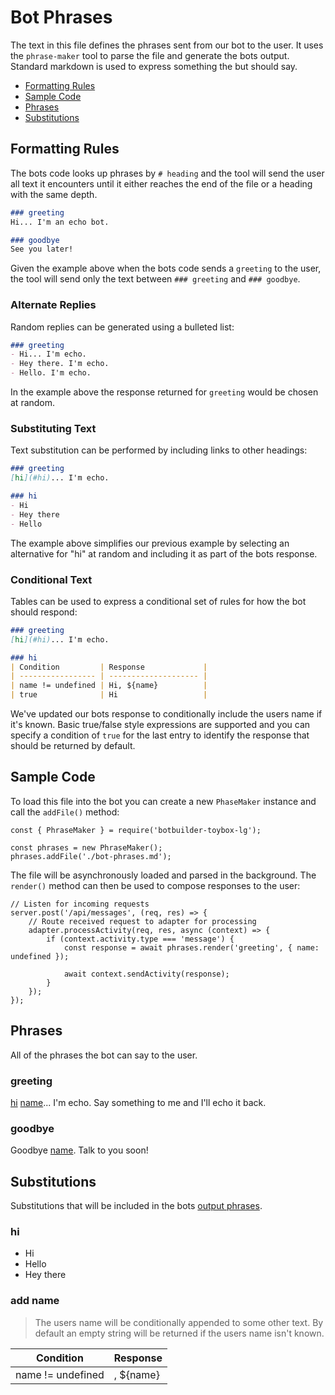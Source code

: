 # Bot Phrases
The text in this file defines the phrases sent from our bot to the user. It uses the `phrase-maker` tool to parse the file and generate the bots output.  Standard markdown is used to express something the but should say. 

- [Formatting Rules](#formatting-rules)
- [Sample Code](#sample-code)
- [Phrases](#phrases)
- [Substitutions](#substitutions)

## Formatting Rules
The bots code looks up phrases by `# heading` and the tool will send the user all text it encounters until it either reaches the end of the file or a heading with the same depth.

```markdown
### greeting
Hi... I'm an echo bot.

### goodbye
See you later!
```

Given the example above when the bots code sends a `greeting` to the user, the tool will send only the text between `### greeting` and `### goodbye`.

### Alternate Replies
Random replies can be generated using a bulleted list:

```markdown
### greeting
- Hi... I'm echo.
- Hey there. I'm echo.
- Hello. I'm echo.
```

In the example above the response returned for `greeting` would be chosen at random.

### Substituting Text
Text substitution can be performed by including links to other headings:

```markdown
### greeting
[hi](#hi)... I'm echo.

### hi
- Hi
- Hey there
- Hello
```

The example above simplifies our previous example by selecting an alternative for "hi" at random and including it as part of the bots response.

### Conditional Text
Tables can be used to express a conditional set of rules for how the bot should respond:

```markdown
### greeting
[hi](#hi)... I'm echo.

### hi
| Condition         | Response             |
| ----------------- | -------------------- |
| name != undefined | Hi, ${name}          |
| true              | Hi                   |
```

We've updated our bots response to conditionally include the users name if it's known.  Basic true/false style expressions are supported and you can specify a condition of `true` for the last entry to identify the response that should be returned by default.

## Sample Code
To load this file into the bot you can create a new `PhaseMaker` instance and call the `addFile()` method:

```JS
const { PhraseMaker } = require('botbuilder-toybox-lg');

const phrases = new PhraseMaker();
phrases.addFile('./bot-phrases.md');
```

The file will be asynchronously loaded and parsed in the background. The `render()` method can then be used to compose responses to the user:

```JS
// Listen for incoming requests 
server.post('/api/messages', (req, res) => {
    // Route received request to adapter for processing
    adapter.processActivity(req, res, async (context) => {
        if (context.activity.type === 'message') {
            const response = await phrases.render('greeting', { name: undefined });
            
            await context.sendActivity(response);
        }
    });
});
```

## Phrases
All of the phrases the bot can say to the user.

### greeting
[hi](#hi) [name](#add-name)... I'm echo. Say something to me and I'll echo it back.

### goodbye
Goodbye [name](#add-name). Talk to you soon!

## Substitutions
Substitutions that will be included in the bots [output phrases](#phrases).

### hi
- Hi
- Hello
- Hey there

### add name
> The users name will be conditionally appended to some other text. By default an empty string will be returned if the users name isn't known.

| Condition         | Response             |
| ----------------- | -------------------- |
| name != undefined | , ${name}            |

